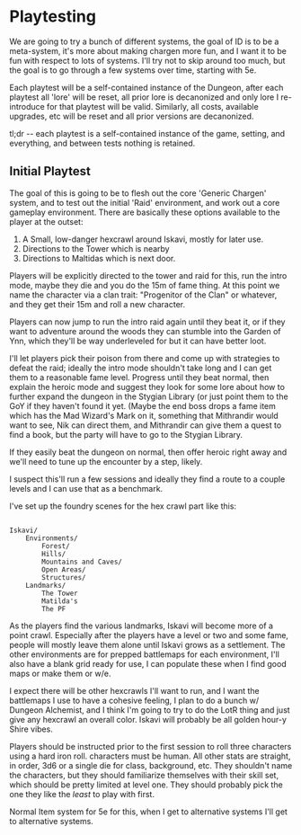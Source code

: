 # Playtesting

We are going to try a bunch of different systems, the goal of ID is to be a meta-system, it's more about making chargen
more fun, and I want it to be fun with respect to lots of systems. I'll try not to skip around too much, but the goal is
to go through a few systems over time, starting with 5e.

Each playtest will be a self-contained instance of the Dungeon, after each playtest all 'lore' will be reset, all prior
lore is decanonized and only lore I re-introduce for that playtest will be valid. Similarly, all costs, available
upgrades, etc will be reset and all prior versions are decanonized.

tl;dr -- each playtest is a self-contained instance of the game, setting, and everything, and between tests nothing is
retained.

## Initial Playtest

The goal of this is going to be to flesh out the core 'Generic Chargen' system, and to test out the initial 'Raid'
environment, and work out a core gameplay environment. There are basically these options available to the player at the
outset:

1. A Small, low-danger hexcrawl around Iskavi, mostly for later use.
2. Directions to the Tower which is nearby
3. Directions to Maltidas which is next door.

Players will be explicitly directed to the tower and raid for this, run the intro mode, maybe they die and you do the
15m of fame thing. At this point we name the character via a clan trait: "Progenitor of the Clan" or whatever, and they
get their 15m and roll a new character.

Players can now jump to run the intro raid again until they beat it, or if they want to adventure around the woods they
can stumble into the Garden of Ynn, which they'll be way underleveled for but it can have better loot.

I'll let players pick their poison from there and come up with strategies to defeat the raid; ideally the intro mode
shouldn't take long and I can get them to a reasonable fame level. Progress until they beat normal, then explain the
heroic mode and suggest they look for some lore about how to further expand the dungeon in the Stygian Library (or just
point them to the GoY if they haven't found it yet. (Maybe the end boss drops a fame item which has the Mad Wizard's
Mark on it, something that Mithrandir would want to see, Nik can direct them, and Mithrandir can give them a quest to
find a book, but the party will have to go to the Stygian Library.

If they easily beat the dungeon on normal, then offer heroic right away and we'll need to tune up the encounter by a
step, likely.

I suspect this'll run a few sessions and ideally they find a route to a couple levels and I can use that as a benchmark.

I've set up the foundry scenes for the hex crawl part like this:

```

Iskavi/
    Environments/
        Forest/
        Hills/
        Mountains and Caves/
        Open Areas/
        Structures/
    Landmarks/
        The Tower
        Matilda's
        The PF

```

As the players find the various landmarks, Iskavi will become more of a point crawl. Especially after the players have a
level or two and some fame, people will mostly leave them alone until Iskavi grows as a settlement. The other
environments are for prepped battlemaps for each environment, I'll also have a blank grid ready for use, I can populate
these when I find good maps or make them or w/e.

I expect there will be other hexcrawls I'll want to run, and I want the battlemaps I use to have a cohesive feeling, I
plan to do a bunch w/ Dungeon Alchemist, and I think I'm going to try to do the LotR thing and just give any hexcrawl an
overall color. Iskavi will probably be all golden hour-y Shire vibes.

Players should be instructed prior to the first session to roll three characters using a hard iron roll. characters must
be human. All other stats are straight, in order, 3d6 or a single die for class, background, etc. They shouldn't name
the characters, but they should familiarize themselves with their skill set, which should be pretty limited at level
one. They should probably pick the one they like the _least_ to play with first.


Normal Item system for 5e for this, when I get to alternative systems I'll get to alternative systems.

